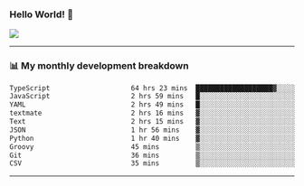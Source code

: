 ### Hello World! 👋

<a>
  <img align="center" src="https://github-readme-stats.vercel.app/api?username=megatunger&count_private=true&include_all_commits=true&bg_color=30,56CCF2,2F80ED&title_color=fff&text_color=fff" />
</a>

------
### 📊 My monthly development breakdown

<!--START_SECTION:waka-->

```txt
TypeScript                    64 hrs 23 mins  ███████████████████▓░░░░░   78.34 %
JavaScript                    2 hrs 59 mins   █░░░░░░░░░░░░░░░░░░░░░░░░   03.65 %
YAML                          2 hrs 49 mins   █░░░░░░░░░░░░░░░░░░░░░░░░   03.44 %
textmate                      2 hrs 16 mins   ▓░░░░░░░░░░░░░░░░░░░░░░░░   02.78 %
Text                          2 hrs 15 mins   ▓░░░░░░░░░░░░░░░░░░░░░░░░   02.75 %
JSON                          1 hr 56 mins    ▓░░░░░░░░░░░░░░░░░░░░░░░░   02.36 %
Python                        1 hr 40 mins    ▓░░░░░░░░░░░░░░░░░░░░░░░░   02.05 %
Groovy                        45 mins         ▒░░░░░░░░░░░░░░░░░░░░░░░░   00.93 %
Git                           36 mins         ▒░░░░░░░░░░░░░░░░░░░░░░░░   00.74 %
CSV                           35 mins         ▒░░░░░░░░░░░░░░░░░░░░░░░░   00.73 %
```

<!--END_SECTION:waka-->

------
